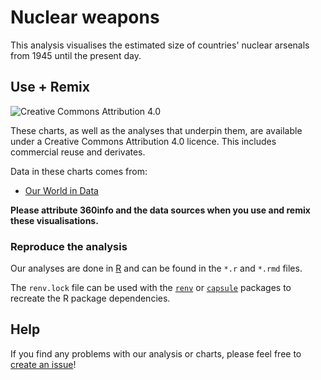 # Nuclear weapons

This analysis visualises the estimated size of countries' nuclear arsenals from 1945 until the present day.

## Use + Remix

![[Creative Commons Attribution 4.0](https://creativecommons.org/licenses/by/4.0)](https://mirrors.creativecommons.org/presskit/buttons/80x15/png/by.png)

These charts, as well as the analyses that underpin them, are available under a Creative Commons Attribution 4.0 licence. This includes commercial reuse and derivates.

Data in these charts comes from:

* [Our World in Data](https://ourworldindata.org/nuclear-weapons)

**Please attribute 360info and the data sources when you use and remix these visualisations.**

### Reproduce the analysis

Our analyses are done in [R](http://r-project.org) and can be found in the `*.r` and `*.rmd` files.

The `renv.lock` file can be used with the [`renv`](https://rstudio.github.io/renv) or [`capsule`](https://github.com/MilesMcBain/capsule) packages to recreate the R package dependencies.

## Help

<!-- replace `report-template` with the name of this repo in the link below  -->

If you find any problems with our analysis or charts, please feel free to [create an issue](https://github.com/360-info/report-nuclear-weapons/issues/new)!
